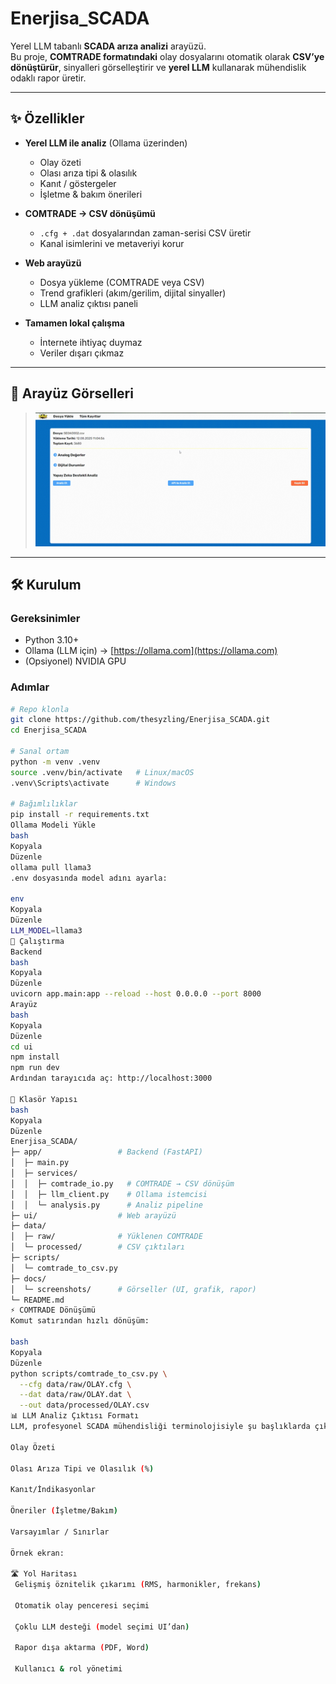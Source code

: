 # Enerjisa_SCADA

Yerel LLM tabanlı **SCADA arıza analizi** arayüzü.  
Bu proje, **COMTRADE formatındaki** olay dosyalarını otomatik olarak **CSV’ye dönüştürür**, sinyalleri görselleştirir ve **yerel LLM** kullanarak mühendislik odaklı rapor üretir.

---

## ✨ Özellikler

- **Yerel LLM ile analiz** (Ollama üzerinden)  
  - Olay özeti  
  - Olası arıza tipi & olasılık  
  - Kanıt / göstergeler  
  - İşletme & bakım önerileri  

- **COMTRADE → CSV dönüşümü**  
  - `.cfg + .dat` dosyalarından zaman-serisi CSV üretir  
  - Kanal isimlerini ve metaveriyi korur  

- **Web arayüzü**  
  - Dosya yükleme (COMTRADE veya CSV)  
  - Trend grafikleri (akım/gerilim, dijital sinyaller)  
  - LLM analiz çıktısı paneli  

- **Tamamen lokal çalışma**  
  - İnternete ihtiyaç duymaz  
  - Veriler dışarı çıkmaz  

---

## 📸 Arayüz Görselleri

>![Demo](Resim1.gif)



---

## 🛠 Kurulum

### Gereksinimler
- Python 3.10+
- Ollama (LLM için) → [https://ollama.com](https://ollama.com)
- (Opsiyonel) NVIDIA GPU

### Adımlar

```bash
# Repo klonla
git clone https://github.com/thesyzling/Enerjisa_SCADA.git
cd Enerjisa_SCADA

# Sanal ortam
python -m venv .venv
source .venv/bin/activate   # Linux/macOS
.venv\Scripts\activate      # Windows

# Bağımlılıklar
pip install -r requirements.txt
Ollama Modeli Yükle
bash
Kopyala
Düzenle
ollama pull llama3
.env dosyasında model adını ayarla:

env
Kopyala
Düzenle
LLM_MODEL=llama3
🚀 Çalıştırma
Backend
bash
Kopyala
Düzenle
uvicorn app.main:app --reload --host 0.0.0.0 --port 8000
Arayüz
bash
Kopyala
Düzenle
cd ui
npm install
npm run dev
Ardından tarayıcıda aç: http://localhost:3000

📂 Klasör Yapısı
bash
Kopyala
Düzenle
Enerjisa_SCADA/
├─ app/                 # Backend (FastAPI)
│  ├─ main.py
│  ├─ services/
│  │  ├─ comtrade_io.py   # COMTRADE → CSV dönüşüm
│  │  ├─ llm_client.py    # Ollama istemcisi
│  │  └─ analysis.py      # Analiz pipeline
├─ ui/                  # Web arayüzü
├─ data/
│  ├─ raw/              # Yüklenen COMTRADE
│  └─ processed/        # CSV çıktıları
├─ scripts/
│  └─ comtrade_to_csv.py
├─ docs/
│  └─ screenshots/      # Görseller (UI, grafik, rapor)
└─ README.md
⚡ COMTRADE Dönüşümü
Komut satırından hızlı dönüşüm:

bash
Kopyala
Düzenle
python scripts/comtrade_to_csv.py \
  --cfg data/raw/OLAY.cfg \
  --dat data/raw/OLAY.dat \
  --out data/processed/OLAY.csv
📊 LLM Analiz Çıktısı Formatı
LLM, profesyonel SCADA mühendisliği terminolojisiyle şu başlıklarda çıktı üretir:

Olay Özeti

Olası Arıza Tipi ve Olasılık (%)

Kanıt/İndikasyonlar

Öneriler (İşletme/Bakım)

Varsayımlar / Sınırlar

Örnek ekran:

🛣 Yol Haritası
 Gelişmiş öznitelik çıkarımı (RMS, harmonikler, frekans)

 Otomatik olay penceresi seçimi

 Çoklu LLM desteği (model seçimi UI’dan)

 Rapor dışa aktarma (PDF, Word)

 Kullanıcı & rol yönetimi
